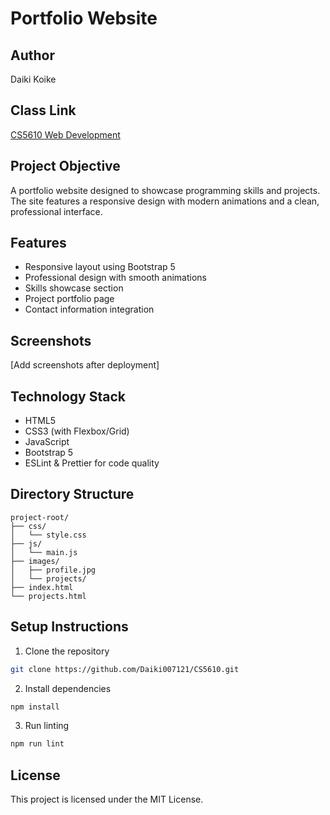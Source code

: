 # Portfolio Website

## Author
Daiki Koike

## Class Link
[CS5610 Web Development](https://johnguerra.co/classes/webDevelopment_spring_2024/)

## Project Objective
A portfolio website designed to showcase programming skills and projects. The site features a responsive design with modern animations and a clean, professional interface.

## Features
- Responsive layout using Bootstrap 5
- Professional design with smooth animations
- Skills showcase section
- Project portfolio page
- Contact information integration

## Screenshots
[Add screenshots after deployment]

## Technology Stack
- HTML5
- CSS3 (with Flexbox/Grid)
- JavaScript
- Bootstrap 5
- ESLint & Prettier for code quality

## Directory Structure
```
project-root/
├── css/
│   └── style.css
├── js/
│   └── main.js
├── images/
│   ├── profile.jpg
│   └── projects/
├── index.html
└── projects.html
```

## Setup Instructions
1. Clone the repository
```bash
git clone https://github.com/Daiki007121/CS5610.git
```

2. Install dependencies
```bash
npm install
```

3. Run linting
```bash
npm run lint
```

## License
This project is licensed under the MIT License.
